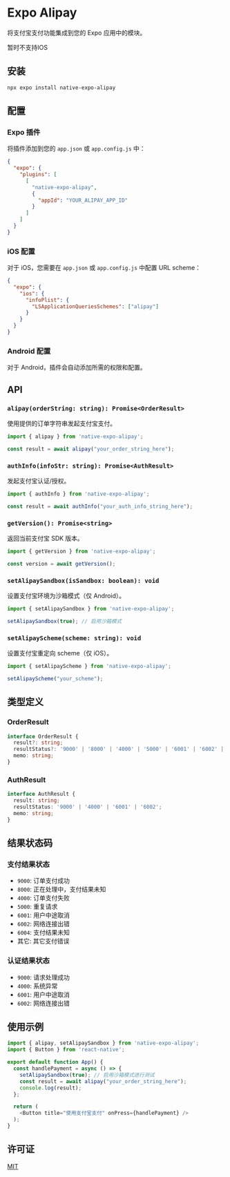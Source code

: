 # Expo Alipay

将支付宝支付功能集成到您的 Expo 应用中的模块。

暂时不支持IOS

## 安装

```bash
npx expo install native-expo-alipay
```

## 配置

### Expo 插件

将插件添加到您的 `app.json` 或 `app.config.js` 中：

```json
{
  "expo": {
    "plugins": [
      [
        "native-expo-alipay",
        {
          "appId": "YOUR_ALIPAY_APP_ID"
        }
      ]
    ]
  }
}
```

### iOS 配置

对于 iOS，您需要在 `app.json` 或 `app.config.js` 中配置 URL scheme：

```json
{
  "expo": {
    "ios": {
      "infoPlist": {
        "LSApplicationQueriesSchemes": ["alipay"]
      }
    }
  }
}
```

### Android 配置

对于 Android，插件会自动添加所需的权限和配置。

## API

### `alipay(orderString: string): Promise<OrderResult>`

使用提供的订单字符串发起支付宝支付。

```javascript
import { alipay } from 'native-expo-alipay';

const result = await alipay("your_order_string_here");
```

### `authInfo(infoStr: string): Promise<AuthResult>`

发起支付宝认证/授权。

```javascript
import { authInfo } from 'native-expo-alipay';

const result = await authInfo("your_auth_info_string_here");
```

### `getVersion(): Promise<string>`

返回当前支付宝 SDK 版本。

```javascript
import { getVersion } from 'native-expo-alipay';

const version = await getVersion();
```

### `setAlipaySandbox(isSandbox: boolean): void`

设置支付宝环境为沙箱模式（仅 Android）。

```javascript
import { setAlipaySandbox } from 'native-expo-alipay';

setAlipaySandbox(true); // 启用沙箱模式
```

### `setAlipayScheme(scheme: string): void`

设置支付宝重定向 scheme（仅 iOS）。

```javascript
import { setAlipayScheme } from 'native-expo-alipay';

setAlipayScheme("your_scheme");
```

## 类型定义

### OrderResult

```typescript
interface OrderResult {
  result?: string;
  resultStatus?: '9000' | '8000' | '4000' | '5000' | '6001' | '6002' | '6004' | string;
  memo: string;
}
```

### AuthResult

```typescript
interface AuthResult {
  result: string;
  resultStatus: '9000' | '4000' | '6001' | '6002';
  memo: string;
}
```

## 结果状态码

### 支付结果状态

- `9000`: 订单支付成功
- `8000`: 正在处理中，支付结果未知
- `4000`: 订单支付失败
- `5000`: 重复请求
- `6001`: 用户中途取消
- `6002`: 网络连接出错
- `6004`: 支付结果未知
- 其它: 其它支付错误

### 认证结果状态

- `9000`: 请求处理成功
- `4000`: 系统异常
- `6001`: 用户中途取消
- `6002`: 网络连接出错

## 使用示例

```javascript
import { alipay, setAlipaySandbox } from 'native-expo-alipay';
import { Button } from 'react-native';

export default function App() {
  const handlePayment = async () => {
    setAlipaySandbox(true); // 启用沙箱模式进行测试
    const result = await alipay("your_order_string_here");
    console.log(result);
  };

  return (
    <Button title="使用支付宝支付" onPress={handlePayment} />
  );
}
```

## 许可证

[MIT](LICENSE)
